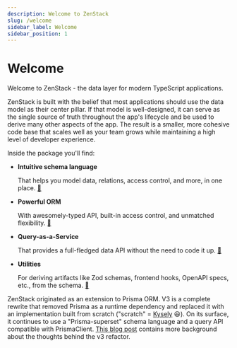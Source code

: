 ```yaml
---
description: Welcome to ZenStack
slug: /welcome
sidebar_label: Welcome
sidebar_position: 1
---
```


# Welcome

Welcome to ZenStack - the data layer for modern TypeScript applications.

ZenStack is built with the belief that most applications should use the data model as their center pillar. If that model is well-designed, it can serve as the single source of truth throughout the app's lifecycle and be used to derive many other aspects of the app. The result is a smaller, more cohesive code base that scales well as your team grows while maintaining a high level of developer experience.

Inside the package you'll find:

- **Intuitive schema language**
  
  That helps you model data, relations, access control, and more, in one place. [🔗](./modeling/)

- **Powerful ORM**
  
  With awesomely-typed API, built-in access control, and unmatched flexibility. [🔗](./orm/)

- **Query-as-a-Service**
  
  That provides a full-fledged data API without the need to code it up. [🔗](./service/)

- **Utilities**
  
  For deriving artifacts like Zod schemas, frontend hooks, OpenAPI specs, etc., from the schema. [🔗](./category/utilities)

ZenStack originated as an extension to Prisma ORM. V3 is a complete rewrite that removed Prisma as a runtime dependency and replaced it with an implementation built from scratch ("scratch" = [Kysely](https://kysely.dev/) 😆). On its surface, it continues to use a "Prisma-superset" schema language and a query API compatible with PrismaClient. [This blog post](https://zenstack.dev/blog/next-chapter-1) contains more background about the thoughts behind the v3 refactor.